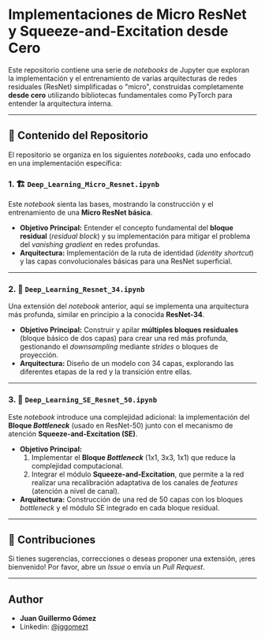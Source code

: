 # Implementaciones de Micro ResNet y Squeeze-and-Excitation desde Cero

Este repositorio contiene una serie de *notebooks* de Jupyter que exploran la implementación y el entrenamiento de varias arquitecturas de redes residuales (ResNet) simplificadas o "micro", construidas completamente **desde cero** utilizando bibliotecas fundamentales como PyTorch para entender la arquitectura interna.

-----

## 📂 Contenido del Repositorio

El repositorio se organiza en los siguientes *notebooks*, cada uno enfocado en una implementación específica:

### 1\. 🏗️ `Deep_Learning_Micro_Resnet.ipynb`

Este *notebook* sienta las bases, mostrando la construcción y el entrenamiento de una **Micro ResNet básica**.

  * **Objetivo Principal:** Entender el concepto fundamental del **bloque residual** (*residual block*) y su implementación para mitigar el problema del *vanishing gradient* en redes profundas.
  * **Arquitectura:** Implementación de la ruta de identidad (*identity shortcut*) y las capas convolucionales básicas para una ResNet superficial.

-----

### 2\. 🚀 `Deep_Learning_Resnet_34.ipynb`

Una extensión del *notebook* anterior, aquí se implementa una arquitectura más profunda, similar en principio a la conocida **ResNet-34**.

  * **Objetivo Principal:** Construir y apilar **múltiples bloques residuales** (bloque básico de dos capas) para crear una red más profunda, gestionando el *downsampling* mediante *strides* o bloques de proyección.
  * **Arquitectura:** Diseño de un modelo con 34 capas, explorando las diferentes etapas de la red y la transición entre ellas.

-----

### 3\. 👑 `Deep_Learning_SE_Resnet_50.ipynb`

Este *notebook* introduce una complejidad adicional: la implementación del **Bloque *Bottleneck*** (usado en ResNet-50) junto con el mecanismo de atención **Squeeze-and-Excitation (SE)**.

  * **Objetivo Principal:**
    1.  Implementar el **Bloque *Bottleneck*** (1x1, 3x3, 1x1) que reduce la complejidad computacional.
    2.  Integrar el módulo **Squeeze-and-Excitation**, que permite a la red realizar una recalibración adaptativa de los canales de *features* (atención a nivel de canal).
  * **Arquitectura:** Construcción de una red de 50 capas con los bloques *bottleneck* y el módulo SE integrado en cada bloque residual.

-----

## 🤝 Contribuciones

Si tienes sugerencias, correcciones o deseas proponer una extensión, ¡eres bienvenido! Por favor, abre un *Issue* o envía un *Pull Request*.

-----

## Author

* **Juan Guillermo Gómez**
* Linkedin: [@jggomezt](https://www.linkedin.com/in/jggomezt/)
